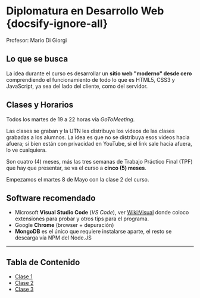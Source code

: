 # Diplomatura en Desarrollo Web {docsify-ignore-all}

Profesor: Mario Di Giorgi

## Lo que se busca

La idea durante el curso es desarrollar un **sitio web "moderno" desde cero** comprendiendo el funcionamiento de todo lo que es HTML5, CSS3 y JavaScript, ya sea del lado del cliente, como del servidor.

## Clases y Horarios

Todos los martes de 19 a 22 horas vía _GoToMeeting_.

Las clases se graban y la UTN les distribuye los videos de las clases grabadas a los alumnos. La idea es que no se distribuya esos videos hacia afuera; si bien están con privacidad en YouTube, si el link sale hacia afuera, lo ve cualquiera.

Son cuatro (4) meses, más las tres semanas de Trabajo Práctico Final (TPF) que hay que presentar, se va el curso a **cinco (5) meses**.

Empezamos el martes 8 de Mayo con la clase 2 del curso.

## Software recomendado

* Microsoft **Visual Studio Code** (_VS Code_), ver [Wiki:Visual](https://github.com/SidVal/dev.web/wiki/Visual-Studio-Code) donde coloco extensiones para probar y otros tips para el programa.
* Google **Chrome** (browser + depuración)
* **MongoDB** es el único que requiere instalarse aparte, el resto se descarga vía NPM del Node.JS

***

## Tabla de Contenido

* [Clase 1](/curso/clase1.md)
* [Clase 2](/curso/clase2.md)
* [Clase 3](/curso/clase3.md)
